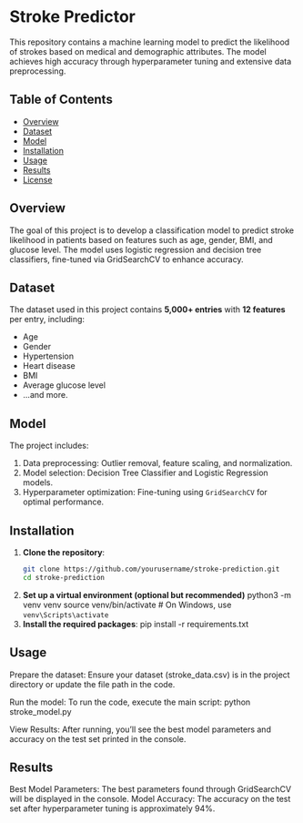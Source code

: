 # Stroke Predictor

This repository contains a machine learning model to predict the likelihood of strokes based on medical and demographic attributes. The model achieves high accuracy through hyperparameter tuning and extensive data preprocessing. 

## Table of Contents

- [Overview](#overview)
- [Dataset](#dataset)
- [Model](#model)
- [Installation](#installation)
- [Usage](#usage)
- [Results](#results)
- [License](#license)

## Overview

The goal of this project is to develop a classification model to predict stroke likelihood in patients based on features such as age, gender, BMI, and glucose level. The model uses logistic regression and decision tree classifiers, fine-tuned via GridSearchCV to enhance accuracy. 

## Dataset

The dataset used in this project contains **5,000+ entries** with **12 features** per entry, including:
- Age
- Gender
- Hypertension
- Heart disease
- BMI
- Average glucose level
- ...and more.

## Model

The project includes:
1. Data preprocessing: Outlier removal, feature scaling, and normalization.
2. Model selection: Decision Tree Classifier and Logistic Regression models.
3. Hyperparameter optimization: Fine-tuning using `GridSearchCV` for optimal performance.

## Installation

1. **Clone the repository**:
   ```bash
   git clone https://github.com/yourusername/stroke-prediction.git
   cd stroke-prediction
1. **Set up a virtual environment (optional but recommended)**
   python3 -m venv venv
   source venv/bin/activate  # On Windows, use `venv\Scripts\activate`
1. **Install the required packages**:
   pip install -r requirements.txt
   
## Usage

Prepare the dataset:
Ensure your dataset (stroke_data.csv) is in the project directory or update the file path in the code.

Run the model:
To run the code, execute the main script:
python stroke_model.py

View Results:
After running, you’ll see the best model parameters and accuracy on the test set printed in the console.

## Results
Best Model Parameters: The best parameters found through GridSearchCV will be displayed in the console.
Model Accuracy: The accuracy on the test set after hyperparameter tuning is approximately 94%.




